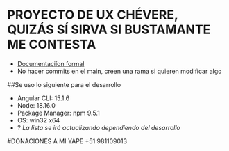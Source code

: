 # PROYECTO DE UX CHÉVERE, QUIZÁS SÍ SIRVA SI BUSTAMANTE ME CONTESTA

- [Documentaciíon formal](https://drive.google.com/drive/folders/1GUvx1CfU1E3HEDu4RJSPB-YSqHCCpRvW?usp=sharing)
- No hacer commits en el main, creen una rama si quieren modificar algo
  
##Se uso lo siguiente para el desarrollo
- Angular CLI: 15.1.6
- Node: 18.16.0
- Package Manager: npm 9.5.1
- OS: win32 x64
- ?
*La lista se irá actualizando dependiendo del desarrollo*

#DONACIONES A MI YAPE +51 981109013
